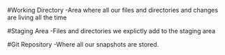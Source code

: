 #Working Directory
-Area where all our files and directories and changes are living all the time

#Staging Area
-Files and directories we explictly add to the staging area

#Git Repository
-Where all our snapshots are stored.